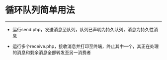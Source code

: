 # 循环队列简单用法
---
* 运行send.php，发送消息至队列，队列已声明为持久队列，消息为持久性消息

* 运行多个receive.php，接收消息并打印至终端，终止其中一个，其正在处理的消息和剩余消息全部转发至另一消费者